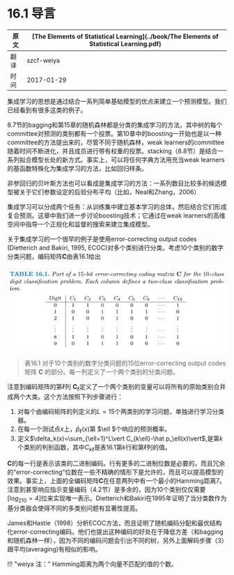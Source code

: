 # 16.1 导言

| 原文   | [The Elements of Statistical Learning](../book/The Elements of Statistical Learning.pdf) |
| ---- | ---------------------------------------- |
| 翻译   | szcf-weiya                               |
| 时间   | 2017-01-29                               |

集成学习的思想是通过结合一系列简单基础模型的优点来建立一个预测模型。我们已经看到有很多这类的例子。

8.7节的bagging和第15章的随机森林都是分类的集成学习的方法，其中树的每个committee对预测的类别都有一个投票。第10章中的boosting一开始也是以一种committee的方法提出来的，尽管不同于随机森林，weak learners的committee随着时间不断进化，并且成员进行带有权重的投票。stacking（8.8节）是结合一系列拟合模型长处的新方式。事实上，可以将任何字典方法用充当weak learners的基函数特殊化为集成学习的方法，比如回归样条。

非参回归的贝叶斯方法也可以看成是集成学习的方法：一系列数目比较多的候选模型被关于它们参数设定的后验分布平均（比如，Neal和Zhang，2006）

集成学习可以分成两个任务：从训练集中建立基本学习的总体，然后结合它们形成复合预测。这章中我们进一步讨论boosting技术；它通过在weak learners的高维空间中指导一个正规化和监督的搜索来建立集成模型。

关于集成学习的一个很早的例子是使用error-correcting output codes (Dietterich and Bakiri, 1995, ECOC)对多个类别进行分类。考虑10个类别的数字分类问题，编码矩阵$\mathbf{C}$由表16.1给出

![](../img/16/tab16.1.png)

> 表16.1 对于10个类别的数字分类问题的15位error-correcting output codes矩阵 $\mathbf C$ 的部分。每一列定义了一个两个类别的分类问题。

注意到编码矩阵的第$\ell$列 $\mathbf C_\ell$定义了一个两个类别的变量可以将所有的原始类别合并成两个大类。这个方法按照下列步骤进行：

1. 对每个由编码矩阵的列定义的$L=15$个两类别的学习问题，单独进行学习分类器。
2. 在每一个测试点$x$上，$\hat p_\ell (x)$第 $\ell $个响应的预测概率。
3. 定义$\delta_k(x)=\sum_{\ell=1}^L\vert C_{k\ell}-\hat p_\ell(x)\vert$,是第$k$个类别的判别函数，其中$C_{k\ell}$是表16.1第$k$行和第$\ell$列的值。


$\mathbf C$的每一行是表示该类的二进制编码。行有更多的二进制位数是必要的，而且冗余的“error-correcting”位数在一些不精确的情形下是允许的，而且可以提高模型的效果。事实上，上面的全编码矩阵$\mathbf C$在任意两列中有一个最小的Hamming距离7。注意到甚至响应指示变量编码（4.2节）是多余的，因为10个类别仅仅需要$[log_210=4]$位来实现唯一表示。Dietterich和Bakiri在1995年证明了当分类数作为基分类器会使得不同的多类别问题有显著性提高。

James和Hastie（1998）分析ECOC方法，而且证明了随机编码分配和最优结构化error-correcting编码。他们也提出这种编码的好处在于降低方差（和bagging和随机森林一样），因为不同的编码问题会引出不同的树，另外上面解码步骤（3）跟平均(averaging)有相似的影响。

!!! "weiya 注："
	Hamming距离为两个向量不匹配的值的个数。
